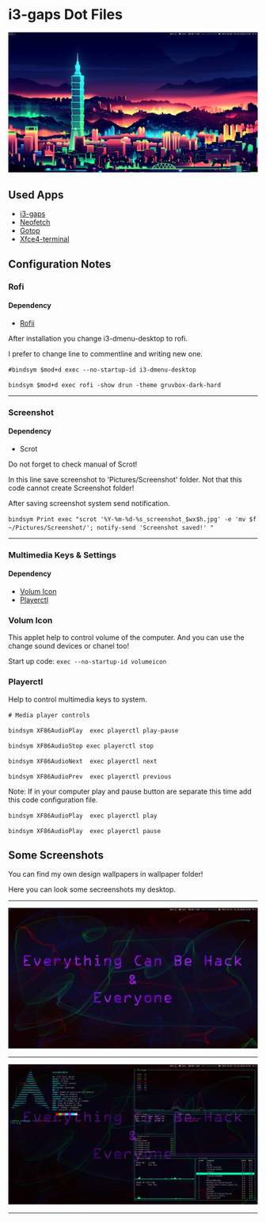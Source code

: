 # i3-gaps Dot Files

![Desktop](Screenshots/3.jpg)

## Used Apps

- [i3-gaps](https://github.com/Airblader/i3)
- [Neofetch](https://github.com/dylanaraps/neofetch)
- [Gotop](https://github.com/cjbassi/gotop)
- [Xfce4-terminal](https://github.com/xfce-mirror/xfce4-terminal)

## Configuration Notes

### **Rofi**

#### Dependency

- [Rofii](https://github.com/DaveDavenport/rofi)

After installation you change i3-dmenu-desktop to rofi.

I prefer to change line to commentline and writing new one.

`#bindsym $mod+d exec --no-startup-id i3-dmenu-desktop`

`bindsym $mod+d exec rofi -show drun -theme gruvbox-dark-hard`

---

###  **Screenshot**

#### Dependency

- Scrot
  
Do not forget to check manual of Scrot!

In this line save screenshot to 'Pictures/Screenshot' folder. Not that this code cannot create Screenshot folder! 

After saving screenshot system send notification.

`bindsym Print exec "scrot '%Y-%m-%d-%s_screenshot_$wx$h.jpg' -e 'mv $f ~/Pictures/Screenshot/'; notify-send 'Screenshot saved!' " `

---

### **Multimedia Keys & Settings**

#### Dependency

- [Volum Icon](https://github.com/Maato/volumeicon)
- [Playerctl](https://github.com/acrisci/playerctl)

### **Volum Icon**

This applet help to control volume of the computer. And you can use the change sound devices or chanel too!

Start up code: `exec --no-startup-id volumeicon`

### **Playerctl**

Help to control multimedia keys to system.

`# Media player controls`

`bindsym XF86AudioPlay  exec playerctl play-pause`

`bindsym XF86AudioStop exec playerctl stop`

`bindsym XF86AudioNext  exec playerctl next`

`bindsym XF86AudioPrev  exec playerctl previous`

Note: If in your computer play and pause button are separate this time add this code configuration file.

`bindsym XF86AudioPlay  exec playerctl play`

`bindsym XF86AudioPlay  exec playerctl pause`

## Some Screenshots

You can find my own design wallpapers in wallpaper folder!

Here you can look some secreenshots my desktop.

---

![Terminal](Screenshots/1.jpg)

---

![Desk](Screenshots/2.jpg)

---
